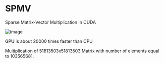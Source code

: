 # SPMV
Sparse Matrix-Vector Multiplication in CUDA

![image](https://github.com/Manuel-Colombo/SPMV/assets/100726406/910803c9-b51e-458d-9df4-af67b064d805)

GPU is about 20000 times faster than CPU

Multiplication of 51813503x51813503 Matrix with number of elements equal to 103565681.
